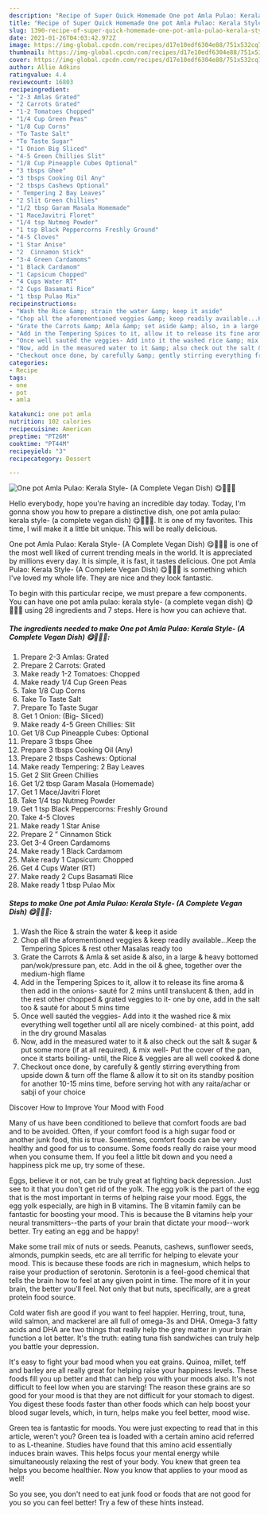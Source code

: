 ```yaml
---
description: "Recipe of Super Quick Homemade One pot Amla Pulao: Kerala Style- (A Complete Vegan Dish) 😋💁🏻‍♀️"
title: "Recipe of Super Quick Homemade One pot Amla Pulao: Kerala Style- (A Complete Vegan Dish) 😋💁🏻‍♀️"
slug: 1390-recipe-of-super-quick-homemade-one-pot-amla-pulao-kerala-style-a-complete-vegan-dish
date: 2021-01-26T04:03:42.972Z
image: https://img-global.cpcdn.com/recipes/d17e10edf6304e88/751x532cq70/one-pot-amla-pulao-kerala-style-a-complete-vegan-dish-😋💁🏻♀️-recipe-main-photo.jpg
thumbnail: https://img-global.cpcdn.com/recipes/d17e10edf6304e88/751x532cq70/one-pot-amla-pulao-kerala-style-a-complete-vegan-dish-😋💁🏻♀️-recipe-main-photo.jpg
cover: https://img-global.cpcdn.com/recipes/d17e10edf6304e88/751x532cq70/one-pot-amla-pulao-kerala-style-a-complete-vegan-dish-😋💁🏻♀️-recipe-main-photo.jpg
author: Allie Adkins
ratingvalue: 4.4
reviewcount: 16803
recipeingredient:
- "2-3 Amlas Grated"
- "2 Carrots Grated"
- "1-2 Tomatoes Chopped"
- "1/4 Cup Green Peas"
- "1/8 Cup Corns"
- "To Taste Salt"
- "To Taste Sugar"
- "1 Onion Big Sliced"
- "4-5 Green Chillies Slit"
- "1/8 Cup Pineapple Cubes Optional"
- "3 tbsps Ghee"
- "3 tbsps Cooking Oil Any"
- "2 tbsps Cashews Optional"
- " Tempering 2 Bay Leaves"
- "2 Slit Green Chillies"
- "1/2 tbsp Garam Masala Homemade"
- "1 MaceJavitri Floret"
- "1/4 tsp Nutmeg Powder"
- "1 tsp Black Peppercorns Freshly Ground"
- "4-5 Cloves"
- "1 Star Anise"
- "2  Cinnamon Stick"
- "3-4 Green Cardamoms"
- "1 Black Cardamom"
- "1 Capsicum Chopped"
- "4 Cups Water RT"
- "2 Cups Basamati Rice"
- "1 tbsp Pulao Mix"
recipeinstructions:
- "Wash the Rice &amp; strain the water &amp; keep it aside"
- "Chop all the aforementioned veggies &amp; keep readily available...Keep the Tempering Spices &amp; rest other Masalas ready too"
- "Grate the Carrots &amp; Amla &amp; set aside &amp; also, in a large &amp; heavy bottomed pan/wok/pressure pan, etc. Add in the oil &amp; ghee, together over the medium-high flame"
- "Add in the Tempering Spices to it, allow it to release its fine aroma &amp; then add in the onions- sauté for 2 mins until translucent &amp; then, add in the rest other chopped &amp; grated veggies to it- one by one, add in the salt too &amp; sauté for about 5 mins time"
- "Once well sautéd the veggies- Add into it the washed rice &amp; mix everything well together until all are nicely combined- at this point, add in the dry ground Masalas"
- "Now, add in the measured water to it &amp; also check out the salt &amp; sugar &amp; put some more (if at all required), &amp; mix well- Put the cover of the pan, once it starts boiling- until, the Rice &amp; veggies are all well cooked &amp; done"
- "Checkout once done, by carefully &amp; gently stirring everything from upside down &amp; turn off the flame &amp; allow it to sit on its standby position for another 10-15 mins time, before serving hot with any raita/achar or sabji of your choice"
categories:
- Recipe
tags:
- one
- pot
- amla

katakunci: one pot amla 
nutrition: 102 calories
recipecuisine: American
preptime: "PT26M"
cooktime: "PT44M"
recipeyield: "3"
recipecategory: Dessert

---
```



![One pot Amla Pulao: Kerala Style- (A Complete Vegan Dish) 😋💁🏻‍♀️](https://img-global.cpcdn.com/recipes/d17e10edf6304e88/751x532cq70/one-pot-amla-pulao-kerala-style-a-complete-vegan-dish-😋💁🏻♀️-recipe-main-photo.jpg)

Hello everybody, hope you're having an incredible day today. Today, I'm gonna show you how to prepare a distinctive dish, one pot amla pulao: kerala style- (a complete vegan dish) 😋💁🏻‍♀️. It is one of my favorites. This time, I will make it a little bit unique. This will be really delicious.



One pot Amla Pulao: Kerala Style- (A Complete Vegan Dish) 😋💁🏻‍♀️ is one of the most well liked of current trending meals in the world. It is appreciated by millions every day. It is simple, it is fast, it tastes delicious. One pot Amla Pulao: Kerala Style- (A Complete Vegan Dish) 😋💁🏻‍♀️ is something which I've loved my whole life. They are nice and they look fantastic.


To begin with this particular recipe, we must prepare a few components. You can have one pot amla pulao: kerala style- (a complete vegan dish) 😋💁🏻‍♀️ using 28 ingredients and 7 steps. Here is how you can achieve that.

<!--inarticleads1-->

##### The ingredients needed to make One pot Amla Pulao: Kerala Style- (A Complete Vegan Dish) 😋💁🏻‍♀️:

1. Prepare 2-3 Amlas: Grated
1. Prepare 2 Carrots: Grated
1. Make ready 1-2 Tomatoes: Chopped
1. Make ready 1/4 Cup Green Peas
1. Take 1/8 Cup Corns
1. Take To Taste Salt
1. Prepare To Taste Sugar
1. Get 1 Onion: (Big- Sliced)
1. Make ready 4-5 Green Chillies: Slit
1. Get 1/8 Cup Pineapple Cubes: Optional
1. Prepare 3 tbsps Ghee
1. Prepare 3 tbsps Cooking Oil (Any)
1. Prepare 2 tbsps Cashews: Optional
1. Make ready  Tempering: 2 Bay Leaves
1. Get 2 Slit Green Chillies
1. Get 1/2 tbsp Garam Masala (Homemade)
1. Get 1 Mace/Javitri Floret
1. Take 1/4 tsp Nutmeg Powder
1. Get 1 tsp Black Peppercorns: Freshly Ground
1. Take 4-5 Cloves
1. Make ready 1 Star Anise
1. Prepare 2 ” Cinnamon Stick
1. Get 3-4 Green Cardamoms
1. Make ready 1 Black Cardamom
1. Make ready 1 Capsicum: Chopped
1. Get 4 Cups Water (RT)
1. Make ready 2 Cups Basamati Rice
1. Make ready 1 tbsp Pulao Mix




<!--inarticleads2-->

##### Steps to make One pot Amla Pulao: Kerala Style- (A Complete Vegan Dish) 😋💁🏻‍♀️:

1. Wash the Rice &amp; strain the water &amp; keep it aside
1. Chop all the aforementioned veggies &amp; keep readily available...Keep the Tempering Spices &amp; rest other Masalas ready too
1. Grate the Carrots &amp; Amla &amp; set aside &amp; also, in a large &amp; heavy bottomed pan/wok/pressure pan, etc. Add in the oil &amp; ghee, together over the medium-high flame
1. Add in the Tempering Spices to it, allow it to release its fine aroma &amp; then add in the onions- sauté for 2 mins until translucent &amp; then, add in the rest other chopped &amp; grated veggies to it- one by one, add in the salt too &amp; sauté for about 5 mins time
1. Once well sautéd the veggies- Add into it the washed rice &amp; mix everything well together until all are nicely combined- at this point, add in the dry ground Masalas
1. Now, add in the measured water to it &amp; also check out the salt &amp; sugar &amp; put some more (if at all required), &amp; mix well- Put the cover of the pan, once it starts boiling- until, the Rice &amp; veggies are all well cooked &amp; done
1. Checkout once done, by carefully &amp; gently stirring everything from upside down &amp; turn off the flame &amp; allow it to sit on its standby position for another 10-15 mins time, before serving hot with any raita/achar or sabji of your choice




Discover How to Improve Your Mood with Food


Many of us have been conditioned to believe that comfort foods are bad and to be avoided. Often, if your comfort food is a high sugar food or another junk food, this is true. Soemtimes, comfort foods can be very healthy and good for us to consume. Some foods really do raise your mood when you consume them. If you feel a little bit down and you need a happiness pick me up, try some of these.

Eggs, believe it or not, can be truly great at fighting back depression. Just see to it that you don't get rid of the yolk. The egg yolk is the part of the egg that is the most important in terms of helping raise your mood. Eggs, the egg yolk especially, are high in B vitamins. The B vitamin family can be fantastic for boosting your mood. This is because the B vitamins help your neural transmitters--the parts of your brain that dictate your mood--work better. Try eating an egg and be happy!

Make some trail mix of nuts or seeds. Peanuts, cashews, sunflower seeds, almonds, pumpkin seeds, etc are all terrific for helping to elevate your mood. This is because these foods are rich in magnesium, which helps to raise your production of serotonin. Serotonin is a feel-good chemical that tells the brain how to feel at any given point in time. The more of it in your brain, the better you'll feel. Not only that but nuts, specifically, are a great protein food source.

Cold water fish are good if you want to feel happier. Herring, trout, tuna, wild salmon, and mackerel are all full of omega-3s and DHA. Omega-3 fatty acids and DHA are two things that really help the grey matter in your brain function a lot better. It's the truth: eating tuna fish sandwiches can truly help you battle your depression. 

It's easy to fight your bad mood when you eat grains. Quinoa, millet, teff and barley are all really great for helping raise your happiness levels. These foods fill you up better and that can help you with your moods also. It's not difficult to feel low when you are starving! The reason these grains are so good for your mood is that they are not difficult for your stomach to digest. You digest these foods faster than other foods which can help boost your blood sugar levels, which, in turn, helps make you feel better, mood wise.

Green tea is fantastic for moods. You were just expecting to read that in this article, weren't you? Green tea is loaded with a certain amino acid referred to as L-theanine. Studies have found that this amino acid essentially induces brain waves. This helps focus your mental energy while simultaneously relaxing the rest of your body. You knew that green tea helps you become healthier. Now you know that applies to your mood as well!

So you see, you don't need to eat junk food or foods that are not good for you so you can feel better! Try  a few  of  these  hints  instead.

